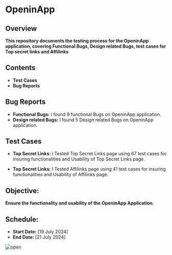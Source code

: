 # OpeninApp

## Overview
**This repository documents the testing process for the OpeninApp application, covering Functional Bugs, Design related Bugs, test cases for Top secret links and Affilinks**

## Contents

- **Test Cases**
- **Bug Reports**

## Bug Reports
- **Functional Bugs:** I found 9 functional Bugs on OpeninApp application.
- **Design related Bugs:** I found 5 Design related Bugs on OpeninApp application.
## Test Cases 
- **Top Secret Links:** I Tested Top Secret Links page using 67 test cases for insuring functionalities and  Usability of Top Secret Links page.
  
- **Top Secret Links:** I Tested Affilinks page using 41 test cases for insuring functionalities and  Usability of Affilinks page.

## Objective: 
**Ensure the functionality and usability of the OpeninApp Application.**


## Schedule:

- **Start Date:** [19 July 2024]
- **End Date:** [21 July 2024]


![open](https://github.com/user-attachments/assets/609ba031-62f6-4f06-ac42-f33afbfbe4eb)
